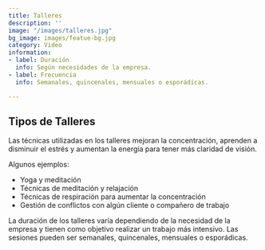 ```yaml
---
title: Talleres
description: ''
image: "/images/talleres.jpg"
bg_image: images/featue-bg.jpg
category: Video
information:
- label: Duración
  info: Según necesidades de la empresa.
- label: Frecuencia
  info: Semanales, quincenales, mensuales o esporádicas.

---
```

## Tipos de Talleres

Las técnicas utilizadas en los talleres mejoran la concentración, aprenden a disminuir el estrés y aumentan la energía para tener más claridad de visión.

Algunos ejemplos:

* Yoga y meditación
* Técnicas de meditación y relajación
* Técnicas de respiración para aumentar la concentración
* Gestión de conflictos con algún cliente o compañero de trabajo

La duración de los talleres varía dependiendo de la necesidad de la empresa y tienen como objetivo realizar un trabajo más intensivo. Las sesiones pueden ser semanales, quincenales, mensuales o esporádicas.